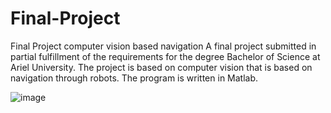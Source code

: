 # Final-Project
Final Project computer vision based navigation
A final project submitted in partial fulfillment of the requirements for the
degree Bachelor of Science at Ariel University. 
The project is based on computer vision that is based on navigation through robots. The program is written in Matlab.

![image](https://user-images.githubusercontent.com/57994211/141110736-3e4ec71b-ed2e-4958-a1c4-5ffaae9b09d1.png)
